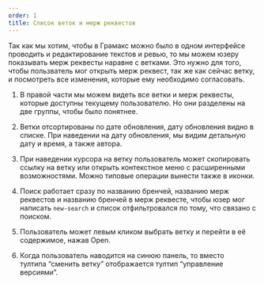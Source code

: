 ```yaml
---
order: 1
title: Список веток и мерж реквестов
---
```


Так как мы хотим, чтобы в Грамакс можно было в одном интерфейсе проводить и редактирование текстов и ревью, то мы можем юзеру показывать мерж реквесты наравне с ветками. Это нужно для того, чтобы пользватель мог открыть мерж реквест, так же как сейчас ветку, и посмотреть все изменения, которые ему необходимо согласовать.

1. В правой части мы можем видеть все ветки и мерж реквесты, которые доступны текущему пользователю. Но они разделены на две группы, чтобы было понятнее.

2. Ветки отсортированы по дате обновления, дату обновления видно в списке. При наведении на дату обновления, мы видим детальную дату и время, а также автора.

3. При наведении курсора на ветку пользователь может скопировать ссылку на ветку или открыть контекстное меню с расширенными возможностями. Можно типовые операции вынести также в иконки.

4. Поиск работает сразу по названию бренчей, названию мерж реквестов и названию бренчей в мерж реквесте, чтобы юзер мог написать `new-search` и список отфильтровался по тому, что связано с поиском.

5. Пользователь может левым кликом выбрать ветку и перейти в её содержимое, нажав Open.

6. Когда пользователь наводится на синюю панель, то вместо тултипа “сменить ветку” отображается тултип “управление версиями”.